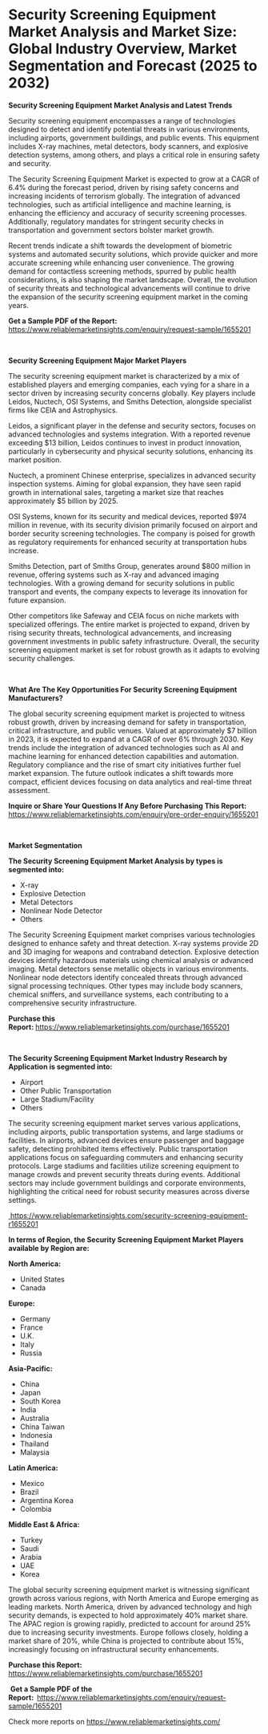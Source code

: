<p><h1>Security Screening Equipment Market Analysis and Market Size: Global Industry Overview, Market Segmentation and Forecast (2025 to 2032)</h1></p><p><strong>Security Screening Equipment Market Analysis and Latest Trends</strong></p>
<p><p>Security screening equipment encompasses a range of technologies designed to detect and identify potential threats in various environments, including airports, government buildings, and public events. This equipment includes X-ray machines, metal detectors, body scanners, and explosive detection systems, among others, and plays a critical role in ensuring safety and security.</p><p>The Security Screening Equipment Market is expected to grow at a CAGR of 6.4% during the forecast period, driven by rising safety concerns and increasing incidents of terrorism globally. The integration of advanced technologies, such as artificial intelligence and machine learning, is enhancing the efficiency and accuracy of security screening processes. Additionally, regulatory mandates for stringent security checks in transportation and government sectors bolster market growth. </p><p>Recent trends indicate a shift towards the development of biometric systems and automated security solutions, which provide quicker and more accurate screening while enhancing user convenience. The growing demand for contactless screening methods, spurred by public health considerations, is also shaping the market landscape. Overall, the evolution of security threats and technological advancements will continue to drive the expansion of the security screening equipment market in the coming years.</p></p>
<p><strong>Get a Sample PDF of the Report:&nbsp;</strong> <a href="https://www.reliablemarketinsights.com/enquiry/request-sample/1655201?utm_campaign=1894&utm_medium=2&utm_source=Github&utm_content=ia&utm_term=07032025&utm_id=security-screening-equipment">https://www.reliablemarketinsights.com/enquiry/request-sample/1655201</a></p>
<p>&nbsp;</p>
<p><strong>Security Screening Equipment Major Market Players</strong></p>
<p><p>The security screening equipment market is characterized by a mix of established players and emerging companies, each vying for a share in a sector driven by increasing security concerns globally. Key players include Leidos, Nuctech, OSI Systems, and Smiths Detection, alongside specialist firms like CEIA and Astrophysics.</p><p>Leidos, a significant player in the defense and security sectors, focuses on advanced technologies and systems integration. With a reported revenue exceeding $13 billion, Leidos continues to invest in product innovation, particularly in cybersecurity and physical security solutions, enhancing its market position.</p><p>Nuctech, a prominent Chinese enterprise, specializes in advanced security inspection systems. Aiming for global expansion, they have seen rapid growth in international sales, targeting a market size that reaches approximately $5 billion by 2025.</p><p>OSI Systems, known for its security and medical devices, reported $974 million in revenue, with its security division primarily focused on airport and border security screening technologies. The company is poised for growth as regulatory requirements for enhanced security at transportation hubs increase.</p><p>Smiths Detection, part of Smiths Group, generates around $800 million in revenue, offering systems such as X-ray and advanced imaging technologies. With a growing demand for security solutions in public transport and events, the company expects to leverage its innovation for future expansion.</p><p>Other competitors like Safeway and CEIA focus on niche markets with specialized offerings. The entire market is projected to expand, driven by rising security threats, technological advancements, and increasing government investments in public safety infrastructure. Overall, the security screening equipment market is set for robust growth as it adapts to evolving security challenges.</p></p>
<p>&nbsp;</p>
<p><strong>What Are The Key Opportunities For Security Screening Equipment Manufacturers?</strong></p>
<p><p>The global security screening equipment market is projected to witness robust growth, driven by increasing demand for safety in transportation, critical infrastructure, and public venues. Valued at approximately $7 billion in 2023, it is expected to expand at a CAGR of over 6% through 2030. Key trends include the integration of advanced technologies such as AI and machine learning for enhanced detection capabilities and automation. Regulatory compliance and the rise of smart city initiatives further fuel market expansion. The future outlook indicates a shift towards more compact, efficient devices focusing on data analytics and real-time threat assessment.</p></p>
<p><strong>Inquire or Share Your Questions If Any Before Purchasing This Report:</strong> <a href="https://www.reliablemarketinsights.com/enquiry/pre-order-enquiry/1655201?utm_campaign=1894&utm_medium=2&utm_source=Github&utm_content=ia&utm_term=07032025&utm_id=security-screening-equipment">https://www.reliablemarketinsights.com/enquiry/pre-order-enquiry/1655201</a></p>
<p>&nbsp;</p>
<p><strong>Market Segmentation</strong></p>
<p><strong>The Security Screening Equipment Market Analysis by types is segmented into:</strong></p>
<p><ul><li>X-ray</li><li>Explosive Detection</li><li>Metal Detectors</li><li>Nonlinear Node Detector</li><li>Others</li></ul></p>
<p><p>The Security Screening Equipment market comprises various technologies designed to enhance safety and threat detection. X-ray systems provide 2D and 3D imaging for weapons and contraband detection. Explosive detection devices identify hazardous materials using chemical analysis or advanced imaging. Metal detectors sense metallic objects in various environments. Nonlinear node detectors identify concealed threats through advanced signal processing techniques. Other types may include body scanners, chemical sniffers, and surveillance systems, each contributing to a comprehensive security infrastructure.</p></p>
<p><strong>Purchase this Report:&nbsp;</strong><a href="https://www.reliablemarketinsights.com/purchase/1655201?utm_campaign=1894&utm_medium=2&utm_source=Github&utm_content=ia&utm_term=07032025&utm_id=security-screening-equipment">https://www.reliablemarketinsights.com/purchase/1655201</a></p>
<p>&nbsp;</p>
<p><strong>The Security Screening Equipment Market Industry Research by Application is segmented into:</strong></p>
<p><ul><li>Airport</li><li>Other Public Transportation</li><li>Large Stadium/Facility</li><li>Others</li></ul></p>
<p><p>The security screening equipment market serves various applications, including airports, public transportation systems, and large stadiums or facilities. In airports, advanced devices ensure passenger and baggage safety, detecting prohibited items effectively. Public transportation applications focus on safeguarding commuters and enhancing security protocols. Large stadiums and facilities utilize screening equipment to manage crowds and prevent security threats during events. Additional sectors may include government buildings and corporate environments, highlighting the critical need for robust security measures across diverse settings.</p></p>
<p><a href="https://www.reliablemarketinsights.com/security-screening-equipment-r1655201?utm_campaign=1894&utm_medium=2&utm_source=Github&utm_content=ia&utm_term=07032025&utm_id=security-screening-equipment">&nbsp;https://www.reliablemarketinsights.com/security-screening-equipment-r1655201</a></p>
<p><strong>In terms of Region, the Security Screening Equipment Market Players available by Region are:</strong></p>
<p>
    <p> <strong> North America: </strong>
        <ul>
            <li>United States</li>
            <li>Canada</li>
        </ul>
        </p> 
    <p> <strong> Europe: </strong>
        <ul>
            <li>Germany</li>
            <li>France</li>
            <li>U.K.</li>
            <li>Italy</li>
            <li>Russia</li>
        </ul>
        </p> 
    <p> <strong> Asia-Pacific: </strong>
        <ul>
            <li>China</li>
            <li>Japan</li>
            <li>South Korea</li>
            <li>India</li>
            <li>Australia</li>
            <li>China Taiwan</li>
            <li>Indonesia</li>
            <li>Thailand</li>
            <li>Malaysia</li>
        </ul>
        </p> 
    <p> <strong> Latin America: </strong>
        <ul>
            <li>Mexico</li>
            <li>Brazil</li>
            <li>Argentina Korea</li>
            <li>Colombia</li>
        </ul>
        </p> 
    <p> <strong> Middle East & Africa: </strong>
        <ul>
            <li>Turkey</li>
            <li>Saudi</li>
            <li>Arabia</li>
            <li>UAE</li>
            <li>Korea</li>
        </ul>
    </p>
    </p>
<p><p>The global security screening equipment market is witnessing significant growth across various regions, with North America and Europe emerging as leading markets. North America, driven by advanced technology and high security demands, is expected to hold approximately 40% market share. The APAC region is growing rapidly, predicted to account for around 25% due to increasing security investments. Europe follows closely, holding a market share of 20%, while China is projected to contribute about 15%, increasingly focusing on infrastructural security enhancements.</p></p>
<p><strong>Purchase this Report: </strong><a href="https://www.reliablemarketinsights.com/purchase/1655201?utm_campaign=1894&utm_medium=2&utm_source=Github&utm_content=ia&utm_term=07032025&utm_id=security-screening-equipment">https://www.reliablemarketinsights.com/purchase/1655201</a></p>
<p>&nbsp;<strong>Get a Sample PDF of the Report:&nbsp;&nbsp;</strong><a href="https://www.reliablemarketinsights.com/enquiry/request-sample/1655201?utm_campaign=1894&utm_medium=2&utm_source=Github&utm_content=ia&utm_term=07032025&utm_id=security-screening-equipment">https://www.reliablemarketinsights.com/enquiry/request-sample/1655201</a></p>
<p><strong></strong></p>
<p>Check more reports on <a href="https://www.reliablemarketinsights.com/?utm_campaign=1894&utm_medium=2&utm_source=Github&utm_content=ia&utm_term=07032025&utm_id=security-screening-equipment">https://www.reliablemarketinsights.com/</a></p>